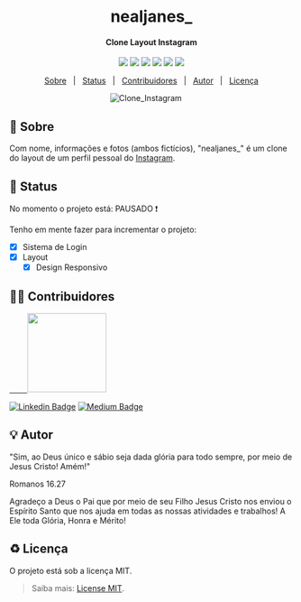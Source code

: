 <h1 align="center">
        nealjanes_
</h1>

<h4 align="center">
  Clone Layout Instagram
</h4>

<p align="center">
  <img src="https://img.shields.io/static/v1?label=HTML5&message=*&color=E34F26&style=for-the-badge&logo=html5"/>
  <img src="https://img.shields.io/static/v1?label=CSS3&message=*&color=1572B6&style=for-the-badge&logo=css3"/>
  <img src="https://img.shields.io/static/v1?label=Size&message=1.13MB&color=56696F&style=for-the-badge&logo="/>
  <img src="https://img.shields.io/static/v1?label=Last-Commit&message=July|2021&color=56696F&style=for-the-badge&logo="/>
  <img src="https://img.shields.io/static/v1?label=Issues&message=0 open&color=1572B6&style=for-the-badge&logo="/>
  <img src="https://img.shields.io/static/v1?label=License&message=MIT&color=E34F26&style=for-the-badge&logo="/>
</p>

<p align="center">
 <a href="#memo-Sobre">Sobre</a> &nbsp; | &nbsp;
 <a href="#mag_right-Status">Status</a> &nbsp; | &nbsp;
 <a href="#man_technologist-Contribuidores">Contribuidores</a> &nbsp; | &nbsp;
 <a href="#bulb-Autor">Autor</a> &nbsp; | &nbsp;
 <a href="#recycle-Licença">Licença</a>
</p>

<p align="center">
<img alt="Clone_Instagram" src="https://res.cloudinary.com/dfph6kr4e/image/upload/v1644346569/Clone_Instagram_x0phzb.gif">
  &nbsp;&nbsp;&nbsp;&nbsp;
</p>


## :memo: Sobre

Com nome, informações e fotos (ambos fictícios), "nealjanes_" é um clone do layout de um perfil pessoal do [Instagram](https://www.instagram.com/).

## :mag_right: Status

No momento o projeto está:    PAUSADO :exclamation:

Tenho em mente fazer para incrementar o projeto:

- [x] Sistema de Login
- [x] Layout
  - [x] Design Responsivo
  
## :man_technologist: Contribuidores

<a href="https://github.com/lipebol">
  &nbsp;&nbsp;
  &nbsp;&nbsp;
  &nbsp;
        <img src="https://avatars.githubusercontent.com/u/72844312?v=4" width="140px;"/>
</a>

[![Linkedin Badge](https://img.shields.io/badge/-LinkedIn-blue?style=for-the-badge&logo=Linkedin&logoColor=white)](https://www.linkedin.com/in/lipebol/) 
[![Medium Badge](https://img.shields.io/badge/-Medium-000000?style=for-the-badge&logo=Medium&logoColor=white)]()

## :bulb: Autor

"Sim, ao Deus único e sábio seja dada glória para todo sempre, por meio de Jesus Cristo! Amém!"

Romanos 16.27



Agradeço a Deus o Pai que por meio de seu Filho Jesus Cristo nos enviou o Espírito Santo que nos ajuda em todas as nossas atividades e trabalhos!
A Ele toda Glória, Honra e Mérito!

## :recycle: Licença

O projeto está sob a licença MIT.
> Saiba mais: [License MIT](./LICENSE).
